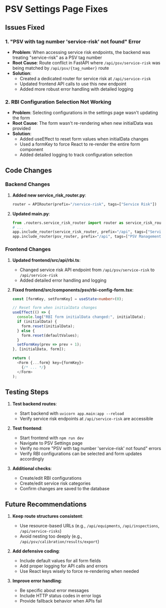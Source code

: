 # PSV Settings Page Fixes

## Issues Fixed

### 1. "PSV with tag number 'service-risk' not found" Error
- **Problem**: When accessing service risk endpoints, the backend was treating "service-risk" as a PSV tag number
- **Root Cause**: Route conflict in FastAPI where `/api/psv/service-risk` was being matched by `/api/psv/{tag_number}` route
- **Solution**: 
  - Created a dedicated router for service risk at `/api/service-risk` 
  - Updated frontend API calls to use this new endpoint
  - Added more robust error handling with detailed logging

### 2. RBI Configuration Selection Not Working
- **Problem**: Selecting configurations in the settings page wasn't updating the form
- **Root Cause**: The form wasn't re-rendering when new initialData was provided
- **Solution**:
  - Added useEffect to reset form values when initialData changes
  - Used a formKey to force React to re-render the entire form component
  - Added detailed logging to track configuration selection

## Code Changes

### Backend Changes
1. **Added new service_risk_router.py**:
   ```python
   router = APIRouter(prefix="/service-risk", tags=["Service Risk"])
   ```

2. **Updated main.py**:
   ```python
   from .routers.service_risk_router import router as service_risk_router
   # ...
   app.include_router(service_risk_router, prefix="/api", tags=["Service Risk"])
   app.include_router(psv_router, prefix="/api", tags=["PSV Management"])
   ```

### Frontend Changes
1. **Updated frontend/src/api/rbi.ts**:
   - Changed service risk API endpoint from `/api/psv/service-risk` to `/api/service-risk`
   - Added detailed error handling and logging

2. **Fixed frontend/src/components/psv/rbi-config-form.tsx**:
   ```typescript
   const [formKey, setFormKey] = useState<number>(0);
   
   // Reset form when initialData changes
   useEffect(() => {
     console.log("RBI form initialData changed:", initialData);
     if (initialData) {
       form.reset(initialData);
     } else {
       form.reset(defaultValues);
     }
     setFormKey(prev => prev + 1);
   }, [initialData, form]);
   
   return (
     <Form {...form} key={formKey}>
       {/* ... */}
     </Form>
   );
   ```

## Testing Steps

1. **Test backend routes**:
   - Start backend with `uvicorn app.main:app --reload`
   - Verify service risk endpoints at `/api/service-risk` are accessible
   
2. **Test frontend**:
   - Start frontend with `npm run dev`
   - Navigate to PSV Settings page
   - Verify no more "PSV with tag number 'service-risk' not found" errors
   - Verify RBI configurations can be selected and form updates accordingly

3. **Additional checks**:
   - Create/edit RBI configurations
   - Create/edit service risk categories
   - Confirm changes are saved to the database

## Future Recommendations

1. **Keep route structures consistent**:
   - Use resource-based URLs (e.g., `/api/equipments`, `/api/inspections`, `/api/service-risks`)
   - Avoid nesting too deeply (e.g., `/api/psv/calibration/results/export`)
   
2. **Add defensive coding**:
   - Include default values for all form fields
   - Add proper logging for API calls and errors
   - Use React keys wisely to force re-rendering when needed

3. **Improve error handling**:
   - Be specific about error messages
   - Include HTTP status codes in error logs
   - Provide fallback behavior when APIs fail